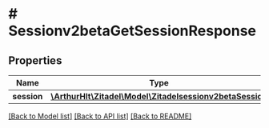 # # Sessionv2betaGetSessionResponse

## Properties

Name | Type | Description | Notes
------------ | ------------- | ------------- | -------------
**session** | [**\ArthurHlt\Zitadel\Model\Zitadelsessionv2betaSession**](Zitadelsessionv2betaSession.md) |  | [optional]

[[Back to Model list]](../../README.md#models) [[Back to API list]](../../README.md#endpoints) [[Back to README]](../../README.md)
